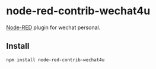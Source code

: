 # node-red-contrib-wechat4u

[Node-RED](https://nodered.org/) plugin for wechat personal.

## Install

```bash
npm install node-red-contrib-wechat4u
```

